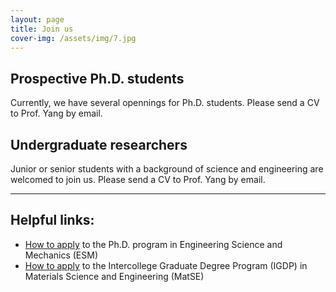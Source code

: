 ```yaml
---
layout: page
title: Join us
cover-img: /assets/img/7.jpg
---
```


## Prospective Ph.D. students
Currently, we have several opennings for Ph.D. students. Please send a CV to Prof. Yang by email.


## Undergraduate researchers
Junior or senior students with a background of science and engineering are welcomed to join us. Please send a CV to Prof. Yang by email.

---
## Helpful links:
 - [How to apply]((https://www.esm.psu.edu/academics/graduate/how-to-apply.aspx)) to the Ph.D. program in Engineering Science and Mechanics (ESM)
- [How to apply]((https://www.matse.psu.edu/graduate/prospective-students/how-apply-igdp)) to the Intercollege Graduate Degree Program (IGDP) in Materials Science and Engineering (MatSE)